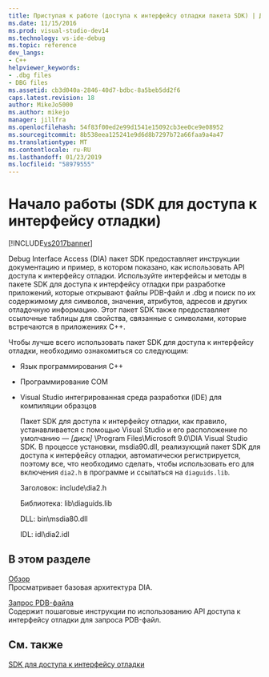 ```yaml
---
title: Приступая к работе (доступа к интерфейсу отладки пакета SDK) | Документация Майкрософт
ms.date: 11/15/2016
ms.prod: visual-studio-dev14
ms.technology: vs-ide-debug
ms.topic: reference
dev_langs:
- C++
helpviewer_keywords:
- .dbg files
- DBG files
ms.assetid: cb3d040a-2846-40d7-bdbc-8a5beb5dd2f6
caps.latest.revision: 18
author: MikeJo5000
ms.author: mikejo
manager: jillfra
ms.openlocfilehash: 54f83f00ed2e99d1541e15092cb3ee0ce9e08952
ms.sourcegitcommit: 8b538eea125241e9d6d8b7297b72a66faa9a4a47
ms.translationtype: MT
ms.contentlocale: ru-RU
ms.lasthandoff: 01/23/2019
ms.locfileid: "58979555"
---
```

# <a name="getting-started-debug-interface-access-sdk"></a>Начало работы (SDK для доступа к интерфейсу отладки)
[!INCLUDE[vs2017banner](../../includes/vs2017banner.md)]

Debug Interface Access (DIA) пакет SDK предоставляет инструкции документацию и пример, в котором показано, как использовать API доступа к интерфейсу отладки. Используйте интерфейсы и методы в пакете SDK для доступа к интерфейсу отладки при разработке приложений, которые открывают файлы PDB-файл и .dbg и поиск по их содержимому для символов, значения, атрибутов, адресов и других отладочную информацию. Этот пакет SDK также предоставляет ссылочные таблицы для свойства, связанные с символами, которые встречаются в приложениях C++.  
  
 Чтобы лучше всего использовать пакет SDK для доступа к интерфейсу отладки, необходимо ознакомиться со следующим:  
  
- Язык программирования C++  
  
- Программирование COM  
  
- Visual Studio интегрированная среда разработки (IDE) для компиляции образцов  
  
  Пакет SDK для доступа к интерфейсу отладки, как правило, устанавливается с помощью Visual Studio и его расположение по умолчанию — *[диск]* \Program Files\Microsoft 9.0\DIA Visual Studio SDK. В процессе установки, msdia90.dll, реализующий пакет SDK для доступа к интерфейсу отладки, автоматически регистрируется, поэтому все, что необходимо сделать, чтобы использовать его для включения `dia2.h` в программе и ссылаться на `diaguids.lib`.  
  
  Заголовок: include\dia2.h  
  
  Библиотека: lib\diaguids.lib  
  
  DLL: bin\msdia80.dll  
  
  IDL: idl\dia2.idl  
  
## <a name="in-this-section"></a>В этом разделе  
 [Обзор](../../debugger/debug-interface-access/overview-debug-interface-access-sdk.md)  
 Просматривает базовая архитектура DIA.  
  
 [Запрос PDB-файла](../../debugger/debug-interface-access/querying-the-dot-pdb-file.md)  
 Содержит пошаговые инструкции по использованию API доступа к интерфейсу отладки для запроса PDB-файл.  
  
## <a name="see-also"></a>См. также  
 [SDK для доступа к интерфейсу отладки](../../debugger/debug-interface-access/debug-interface-access-sdk.md)
